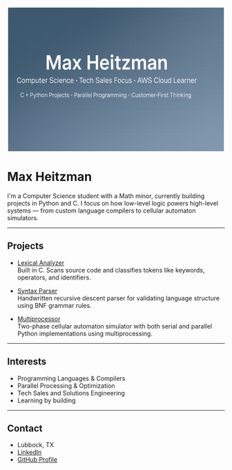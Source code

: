 <p align="center">
  <img src="https://raw.githubusercontent.com/maxheitzman/maxheitzman/main/github_banner.png" alt="Max Heitzman Banner" width="500">
</p>


# Max Heitzman

I'm a Computer Science student with a Math minor, currently building projects in Python and C. I focus on how low-level logic powers high-level systems — from custom language compilers to cellular automaton simulators.

---

## Projects

- [Lexical Analyzer](https://github.com/maxheitzman/lexical-analyzer)  
  Built in C. Scans source code and classifies tokens like keywords, operators, and identifiers.

- [Syntax Parser](https://github.com/maxheitzman/syntax-parser)  
  Handwritten recursive descent parser for validating language structure using BNF grammar rules.

- [Multiprocessor](https://github.com/maxheitzman/multiprocessor)  
  Two-phase cellular automaton simulator with both serial and parallel Python implementations using multiprocessing.

---

## Interests

- Programming Languages & Compilers  
- Parallel Processing & Optimization  
- Tech Sales and Solutions Engineering  
- Learning by building

---

## Contact

- Lubbock, TX  
- [LinkedIn](https://www.linkedin.com/in/maxheitzman)  
- [GitHub Profile](https://github.com/maxheitzman)
